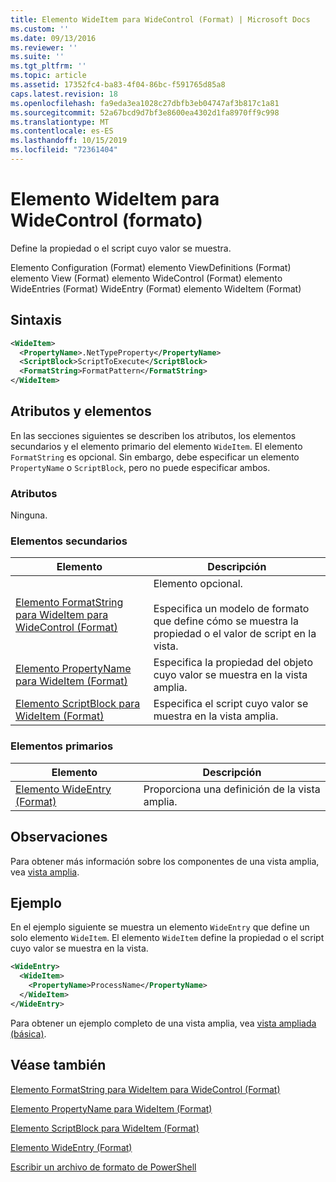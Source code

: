 ```yaml
---
title: Elemento WideItem para WideControl (Format) | Microsoft Docs
ms.custom: ''
ms.date: 09/13/2016
ms.reviewer: ''
ms.suite: ''
ms.tgt_pltfrm: ''
ms.topic: article
ms.assetid: 17352fc4-ba83-4f04-86bc-f591765d85a8
caps.latest.revision: 18
ms.openlocfilehash: fa9eda3ea1028c27dbfb3eb04747af3b817c1a81
ms.sourcegitcommit: 52a67bcd9d7bf3e8600ea4302d1fa8970ff9c998
ms.translationtype: MT
ms.contentlocale: es-ES
ms.lasthandoff: 10/15/2019
ms.locfileid: "72361404"
---
```

# <a name="wideitem-element-for-widecontrol-format"></a>Elemento WideItem para WideControl (formato)

Define la propiedad o el script cuyo valor se muestra.

Elemento Configuration (Format) elemento ViewDefinitions (Format) elemento View (Format) elemento WideControl (Format) elemento WideEntries (Format) WideEntry (Format) elemento WideItem (Format)

## <a name="syntax"></a>Sintaxis

```xml
<WideItem>
  <PropertyName>.NetTypeProperty</PropertyName>
  <ScriptBlock>ScriptToExecute</ScriptBlock>
  <FormatString>FormatPattern</FormatString>
</WideItem>
```

## <a name="attributes-and-elements"></a>Atributos y elementos

En las secciones siguientes se describen los atributos, los elementos secundarios y el elemento primario del elemento `WideItem`. El elemento `FormatString` es opcional. Sin embargo, debe especificar un elemento `PropertyName` o `ScriptBlock`, pero no puede especificar ambos.

### <a name="attributes"></a>Atributos

Ninguna.

### <a name="child-elements"></a>Elementos secundarios

|Elemento|Descripción|
|-------------|-----------------|
|[Elemento FormatString para WideItem para WideControl (Format)](./formatstring-element-for-wideitem-for-widecontrol-format.md)|Elemento opcional.<br /><br /> Especifica un modelo de formato que define cómo se muestra la propiedad o el valor de script en la vista.|
|[Elemento PropertyName para WideItem (Format)](./propertyname-element-for-wideitem-for-widecontrol-format.md)|Especifica la propiedad del objeto cuyo valor se muestra en la vista amplia.|
|[Elemento ScriptBlock para WideItem (Format)](./scriptblock-element-for-wideitem-for-widecontrol-format.md)|Especifica el script cuyo valor se muestra en la vista amplia.|

### <a name="parent-elements"></a>Elementos primarios

|Elemento|Descripción|
|-------------|-----------------|
|[Elemento WideEntry (Format)](./wideentry-element-for-widecontrol-format.md)|Proporciona una definición de la vista amplia.|

## <a name="remarks"></a>Observaciones

Para obtener más información sobre los componentes de una vista amplia, vea [vista amplia](./creating-a-wide-view.md).

## <a name="example"></a>Ejemplo

En el ejemplo siguiente se muestra un elemento `WideEntry` que define un solo elemento `WideItem`. El elemento `WideItem` define la propiedad o el script cuyo valor se muestra en la vista.

```xml
<WideEntry>
  <WideItem>
    <PropertyName>ProcessName</PropertyName>
  </WideItem>
</WideEntry>
```

Para obtener un ejemplo completo de una vista amplia, vea [vista ampliada (básica)](./wide-view-basic.md).

## <a name="see-also"></a>Véase también

[Elemento FormatString para WideItem para WideControl (Format)](./formatstring-element-for-wideitem-for-widecontrol-format.md)

[Elemento PropertyName para WideItem (Format)](./propertyname-element-for-wideitem-for-widecontrol-format.md)

[Elemento ScriptBlock para WideItem (Format)](./scriptblock-element-for-wideitem-for-widecontrol-format.md)

[Elemento WideEntry (Format)](./wideentry-element-for-widecontrol-format.md)

[Escribir un archivo de formato de PowerShell](./writing-a-powershell-formatting-file.md)
